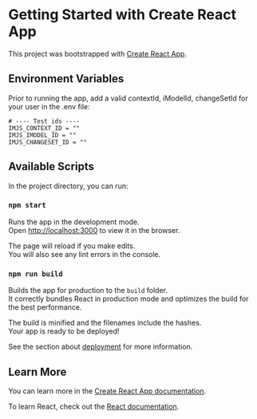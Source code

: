 # Getting Started with Create React App

This project was bootstrapped with [Create React App](https://github.com/facebook/create-react-app).

## Environment Variables

Prior to running the app, add a valid contextId, iModelId, changeSetId for your user in the .env file:

```
# ---- Test ids ----
IMJS_CONTEXT_ID = ""
IMJS_IMODEL_ID = ""
IMJS_CHANGESET_ID = ""
```

## Available Scripts

In the project directory, you can run:

### `npm start`

Runs the app in the development mode.\
Open [http://localhost:3000](http://localhost:3000) to view it in the browser.

The page will reload if you make edits.\
You will also see any lint errors in the console.

### `npm run build`

Builds the app for production to the `build` folder.\
It correctly bundles React in production mode and optimizes the build for the best performance.

The build is minified and the filenames include the hashes.\
Your app is ready to be deployed!

See the section about [deployment](https://facebook.github.io/create-react-app/docs/deployment) for more information.

## Learn More

You can learn more in the [Create React App documentation](https://facebook.github.io/create-react-app/docs/getting-started).

To learn React, check out the [React documentation](https://reactjs.org/).

